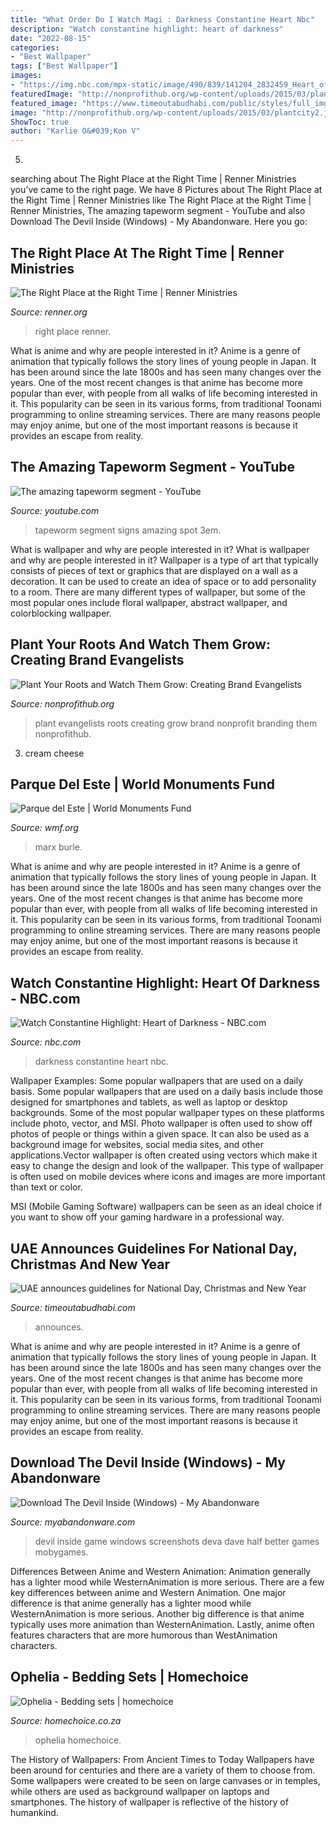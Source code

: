 ```yaml
---
title: "What Order Do I Watch Magi : Darkness Constantine Heart Nbc"
description: "Watch constantine highlight: heart of darkness"
date: "2022-08-15"
categories:
- "Best Wallpaper"
tags: ["Best Wallpaper"]
images:
- "https://img.nbc.com/mpx-static/image/490/839/141204_2832459_Heart_of_Darkness.jpg"
featuredImage: "http://nonprofithub.org/wp-content/uploads/2015/03/plantcity2.jpg"
featured_image: "https://www.timeoutabudhabi.com/public/styles/full_img/public/images/2020/11/18/UAE-announces-guidelines-for-National-Day2020.jpg?itok=Qn0XBxI5"
image: "http://nonprofithub.org/wp-content/uploads/2015/03/plantcity2.jpg"
ShowToc: true
author: "Karlie O&#039;Kon V"
---
```



5.

	

		
searching about The Right Place at the Right Time | Renner Ministries you've came to the right page. We have 8 Pictures about The Right Place at the Right Time | Renner Ministries like The Right Place at the Right Time | Renner Ministries, The amazing tapeworm segment - YouTube and also Download The Devil Inside (Windows) - My Abandonware. Here you go:
		
    
## The Right Place At The Right Time | Renner Ministries

<img loading=lazy src="https://renner.org/wp-content/uploads/2020/11/Nov-18_The-Right-Place-at-the-Right-Time_rrtv.jpg" onerror="this.onerror=null;this.src='https://tse4.mm.bing.net/th?id=OIP.HaNLVe9eEkvL0bNJYNsYqQHaE7&amp;pid=15.1';" alt="The Right Place at the Right Time | Renner Ministries">

_Source: renner.org_

>right place renner. 

	

What is anime and why are people interested in it?
Anime is a genre of animation that typically follows the story lines of young people in Japan. It has been around since the late 1800s and has seen many changes over the years. One of the most recent changes is that anime has become more popular than ever, with people from all walks of life becoming interested in it. This popularity can be seen in its various forms, from traditional Toonami programming to online streaming services. There are many reasons people may enjoy anime, but one of the most important reasons is because it provides an escape from reality.

    
## The Amazing Tapeworm Segment - YouTube

<img loading=lazy src="https://i.ytimg.com/vi/3EM-gFONZe4/maxresdefault.jpg" onerror="this.onerror=null;this.src='https://tse3.mm.bing.net/th?id=OIP.mf5dZmKXDIuMnBASrIOd6wHaEK&amp;pid=15.1';" alt="The amazing tapeworm segment - YouTube">

_Source: youtube.com_

>tapeworm segment signs amazing spot 3em. 

	

What is wallpaper and why are people interested in it?
What is wallpaper and why are people interested in it?
Wallpaper is a type of art that typically consists of pieces of text or graphics that are displayed on a wall as a decoration. It can be used to create an idea of space or to add personality to a room. There are many different types of wallpaper, but some of the most popular ones include floral wallpaper, abstract wallpaper, and colorblocking wallpaper.

    
## Plant Your Roots And Watch Them Grow: Creating Brand Evangelists

<img loading=lazy src="http://nonprofithub.org/wp-content/uploads/2015/03/plantcity2.jpg" onerror="this.onerror=null;this.src='https://tse3.mm.bing.net/th?id=OIP.lhdQqZhokC6W-rb31mK41wHaEd&amp;pid=15.1';" alt="Plant Your Roots and Watch Them Grow: Creating Brand Evangelists">

_Source: nonprofithub.org_

>plant evangelists roots creating grow brand nonprofit branding them nonprofithub. 

	

3. cream cheese 

    
## Parque Del Este | World Monuments Fund

<img loading=lazy src="https://www.wmf.org/sites/default/files/styles/project_gallery_thumbnail/public/projects/gallery/VEN-Parque-01.jpg?itok=KU4aZ0gp" onerror="this.onerror=null;this.src='https://tse3.mm.bing.net/th?id=OIP.FLvRBjBdN-kMnYpns1A0NgHaFj&amp;pid=15.1';" alt="Parque del Este | World Monuments Fund">

_Source: wmf.org_

>marx burle. 

	

What is anime and why are people interested in it?
Anime is a genre of animation that typically follows the story lines of young people in Japan. It has been around since the late 1800s and has seen many changes over the years. One of the most recent changes is that anime has become more popular than ever, with people from all walks of life becoming interested in it. This popularity can be seen in its various forms, from traditional Toonami programming to online streaming services. There are many reasons people may enjoy anime, but one of the most important reasons is because it provides an escape from reality.

    
## Watch Constantine Highlight: Heart Of Darkness - NBC.com

<img loading=lazy src="https://img.nbc.com/mpx-static/image/490/839/141204_2832459_Heart_of_Darkness.jpg" onerror="this.onerror=null;this.src='https://tse2.mm.bing.net/th?id=OIP.yCPj-FV1fuKbjLzi6cvAjQHaEK&amp;pid=15.1';" alt="Watch Constantine Highlight: Heart of Darkness - NBC.com">

_Source: nbc.com_

>darkness constantine heart nbc. 

	

Wallpaper Examples: Some popular wallpapers that are used on a daily basis.
Some popular wallpapers that are used on a daily basis include those designed for smartphones and tablets, as well as laptop or desktop backgrounds. Some of the most popular wallpaper types on these platforms include photo, vector, and MSI. 
Photo wallpaper is often used to show off photos of people or things within a given space. It can also be used as a background image for websites, social media sites, and other applications.Vector wallpaper is often created using vectors which make it easy to change the design and look of the wallpaper. This type of wallpaper is often used on mobile devices where icons and images are more important than text or color. 

MSI (Mobile Gaming Software) wallpapers can be seen as an ideal choice if you want to show off your gaming hardware in a professional way.

    
## UAE Announces Guidelines For National Day, Christmas And New Year

<img loading=lazy src="https://www.timeoutabudhabi.com/public/styles/full_img/public/images/2020/11/18/UAE-announces-guidelines-for-National-Day2020.jpg?itok=Qn0XBxI5" onerror="this.onerror=null;this.src='https://tse2.mm.bing.net/th?id=OIP.8u3AG3Wblet_VP9fK5fLjwHaE7&amp;pid=15.1';" alt="UAE announces guidelines for National Day, Christmas and New Year">

_Source: timeoutabudhabi.com_

>announces. 

	

What is anime and why are people interested in it?
Anime is a genre of animation that typically follows the story lines of young people in Japan. It has been around since the late 1800s and has seen many changes over the years. One of the most recent changes is that anime has become more popular than ever, with people from all walks of life becoming interested in it. This popularity can be seen in its various forms, from traditional Toonami programming to online streaming services. There are many reasons people may enjoy anime, but one of the most important reasons is because it provides an escape from reality.

    
## Download The Devil Inside (Windows) - My Abandonware

<img loading=lazy src="https://www.myabandonware.com/media/screenshots/t/the-devil-inside-jzr/the-devil-inside_16.jpg" onerror="this.onerror=null;this.src='https://tse2.mm.bing.net/th?id=OIP.YI583YIz4b36qld1NPVidAHaFj&amp;pid=15.1';" alt="Download The Devil Inside (Windows) - My Abandonware">

_Source: myabandonware.com_

>devil inside game windows screenshots deva dave half better games mobygames. 

	

Differences Between Anime and Western Animation: Animation generally has a lighter mood while WesternAnimation is more serious.
There are a few key differences between anime and Western Animation. One major difference is that anime generally has a lighter mood while WesternAnimation is more serious. Another big difference is that anime typically uses more animation than WesternAnimation. Lastly, anime often features characters that are more humorous than WestAnimation characters.

    
## Ophelia - Bedding Sets | Homechoice

<img loading=lazy src="https://www.homechoice.co.za/ccstore/v1/images/?source=/file/v197337475270925410/products/Ophelia-Bedding-sets.hero1.jpg&amp;height=940&amp;width=940&amp;quality=0.5" onerror="this.onerror=null;this.src='https://tse2.mm.bing.net/th?id=OIP.yOwhI0dDPvVDZxNoW3chcwHaHa&amp;pid=15.1';" alt="Ophelia - Bedding sets | homechoice">

_Source: homechoice.co.za_

>ophelia homechoice. 

	

The History of Wallpapers: From Ancient Times to Today
Wallpapers have been around for centuries and there are a variety of them to choose from. Some wallpapers were created to be seen on large canvases or in temples, while others are used as background wallpaper on laptops and smartphones. The history of wallpaper is reflective of the history of humankind.

